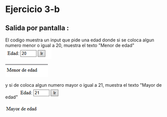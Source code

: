 # Ejercicio 3-b

## Salida por pantalla :
El codigo muestra un input que pide una edad donde si se coloca algun numero menor o igual a 20, muestra el texto "Menor de edad"
  ![alt text](ej3-B-a1.png)

  ![alt text](ej3-B-a2.png)

y si de coloca algun numero mayor o igual a 21, muestra el texto "Mayor de edad"
  ![alt text](ej3-B-b1.png)

  ![alt text](ej3-B-b2.png)


